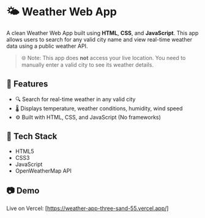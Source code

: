 # 🌤️ Weather Web App

A clean Weather Web App built using **HTML**, **CSS**, and **JavaScript**. 
This app allows users to search for any valid city name and view real-time weather data using a public weather API.

> 🌐 Note: This app does **not** access your live location. You need to manually enter a valid city to see its weather details.

## 🔧 Features

- 🔍 Search for real-time weather in any valid city
- 🌡️ Displays temperature, weather conditions, humidity, wind speed
- ⚙️ Built with HTML, CSS, and JavaScript (No frameworks)

## 🚀 Tech Stack

- HTML5
- CSS3
- JavaScript
- OpenWeatherMap API

## 📷 Demo

Live on Vercel: [https://weather-app-three-sand-55.vercel.app/]
